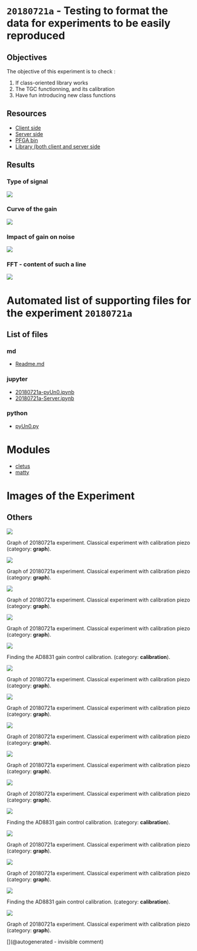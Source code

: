 # `20180721a` - Testing to format the data for experiments to be easily reproduced 

## Objectives 

The objective of this experiment is to check :

1. If class-oriented library works
2. The TGC functionning, and its calibration
3. Have fun introducing new class functions

## Resources

* [Client side](/matty/20180721a/20180721a-Client.ipynb)
* [Server side](/matty/20180721a/20180721a-Server.ipynb)
* [PFGA bin](/matty/prog_flash/v1/eMATTY_un0rick_20180510_RESETsurRPIonly4.bin)
* [Library (both client and server side](/matty/20180721a/pyUn0.py)

## Results

### Type of signal

![](/matty/20180721a/images/20180721a-10.jpg)

### Curve of the gain

![](/matty/20180721a/images/gain_comparison_to_600.0.jpg)

### Impact of gain on noise

![](/matty/20180721a/images/gain_noise_comparison_to_600.jpg)

### FFT - content of such a line

![](/matty/20180721a/images/20180721a-10-fft.jpg)




# Automated list of supporting files for the __experiment `20180721a`__

## List of files

### md

* [Readme.md](/matty/20180721a/Readme.md)


### jupyter

* [20180721a-pyUn0.ipynb](/matty/20180721a/20180721a-pyUn0.ipynb)
* [20180721a-Server.ipynb](/matty/20180721a/20180721a-Server.ipynb)


### python

* [pyUn0.py](/matty/20180721a/pyUn0.py)





# Modules

* [cletus](/retired/cletus/)
* [matty](/matty/)




# Images of the Experiment

## Others

![](/matty/20180721a/images/20180721a-3.jpg)

Graph of 20180721a experiment. Classical experiment with calibration piezo (category: __graph__).

![](/matty/20180721a/images/20180721a-12.jpg)

Graph of 20180721a experiment. Classical experiment with calibration piezo (category: __graph__).

![](/matty/20180721a/images/20180721a-10.jpg)

Graph of 20180721a experiment. Classical experiment with calibration piezo (category: __graph__).

![](/matty/20180721a/images/20180721a-8.jpg)

Graph of 20180721a experiment. Classical experiment with calibration piezo (category: __graph__).

![](/matty/20180721a/images/gain_comparison_to_600.0.jpg)

Finding the AD8831 gain control calibration. (category: __calibration__).

![](/matty/20180721a/images/20180721a-7.jpg)

Graph of 20180721a experiment. Classical experiment with calibration piezo (category: __graph__).

![](/matty/20180721a/images/20180721a-1.jpg)

Graph of 20180721a experiment. Classical experiment with calibration piezo (category: __graph__).

![](/matty/20180721a/images/20180721a-6.jpg)

Graph of 20180721a experiment. Classical experiment with calibration piezo (category: __graph__).

![](/matty/20180721a/images/20180721a-5.jpg)

Graph of 20180721a experiment. Classical experiment with calibration piezo (category: __graph__).

![](/matty/20180721a/images/20180721a-2.jpg)

Graph of 20180721a experiment. Classical experiment with calibration piezo (category: __graph__).

![](/matty/20180721a/images/gain_noise_comparison_to_700.0.jpg)

Finding the AD8831 gain control calibration. (category: __calibration__).

![](/matty/20180721a/images/20180721a-9.jpg)

Graph of 20180721a experiment. Classical experiment with calibration piezo (category: __graph__).

![](/matty/20180721a/images/20180721a-4.jpg)

Graph of 20180721a experiment. Classical experiment with calibration piezo (category: __graph__).

![](/matty/20180721a/images/gain_noise_comparison_to_600.jpg)

Finding the AD8831 gain control calibration. (category: __calibration__).

![](/matty/20180721a/images/20180721a-11.jpg)

Graph of 20180721a experiment. Classical experiment with calibration piezo (category: __graph__).










[](@autogenerated - invisible comment)